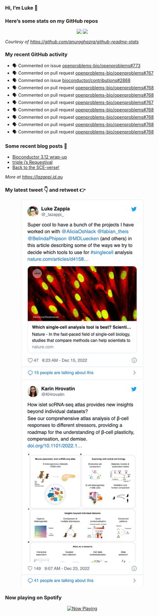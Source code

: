 
<!-- README.md is generated from README.Rmd. Please edit that file -->

### Hi, I’m Luke 👋

<!--
**lazappi/lazappi** is a ✨ _special_ ✨ repository because its `README.md` (this file) appears on your GitHub profile.

Here are some ideas to get you started:

- 🔭 I’m currently working on ...
- 🌱 I’m currently learning ...
- 👯 I’m looking to collaborate on ...
- 🤔 I’m looking for help with ...
- 💬 Ask me about ...
- 📫 How to reach me: ...
- 😄 Pronouns: ...
- ⚡ Fun fact: ...
-->

### Here’s some stats on my GitHub repos

<p align="center">

<img src="https://github-readme-stats.vercel.app/api?username=lazappi&count_private=true&show_icons=true&theme=buefy&hide_title=True">
<img src="https://github-readme-stats.vercel.app/api/top-langs/?username=lazappi&hide=html&theme=buefy&layout=compact">

</p>

*Courtesy of <https://github.com/anuraghazra/github-readme-stats>*

### My recent GitHub activity

  - 🗣 Commented on issue
    [openproblems-bio/openproblems\#773](https://github.com/openproblems-bio/openproblems#773)
  - 🗣 Commented on pull request
    [openproblems-bio/openproblems\#767](https://github.com/openproblems-bio/openproblems#767)
  - 🗣 Commented on issue
    [bioconductor/contributions\#2868](https://github.com/bioconductor/contributions#2868)
  - 🗣 Commented on pull request
    [openproblems-bio/openproblems\#768](https://github.com/openproblems-bio/openproblems#768)
  - 🗣 Commented on pull request
    [openproblems-bio/openproblems\#768](https://github.com/openproblems-bio/openproblems#768)
  - 🗣 Commented on pull request
    [openproblems-bio/openproblems\#767](https://github.com/openproblems-bio/openproblems#767)
  - 🗣 Commented on pull request
    [openproblems-bio/openproblems\#768](https://github.com/openproblems-bio/openproblems#768)
  - 🗣 Commented on pull request
    [openproblems-bio/openproblems\#768](https://github.com/openproblems-bio/openproblems#768)
  - 🗣 Commented on pull request
    [openproblems-bio/openproblems\#768](https://github.com/openproblems-bio/openproblems#768)
  - 🗣 Commented on pull request
    [openproblems-bio/openproblems\#768](https://github.com/openproblems-bio/openproblems#768)

### Some recent blog posts 📝

  - [Bioconductor 3.12
    wrap-up](https://lazappi.id.au/post/2020-10-30-bioconductor-3-12-wrap-up/)
  - [triple j’s
    Requestival](https://lazappi.id.au/post/2020-07-11-requestival/)
  - [Back to the
    SCE-verse\!](https://lazappi.id.au/post/2020-05-12-back-to-the-sce-verse/)

*More at <https://lazappi.id.au>*

### My latest tweet 👇 and retweet 👉


<p align="center">

<a href="https://twitter.com/_lazappi_/status/1603304759095607298">
<img src="https://github.com/lazappi/lazappi/raw/master/README_files/figure-gfm/tweets-1.png" width="400">
</a> <a href="https://twitter.com/_lazappi_/status/1612373185239867398">
<img src="https://github.com/lazappi/lazappi/raw/master/README_files/figure-gfm/tweets-2.png" width="400">
</a>

</p>

### Now playing on Spotify

<p align="center">

<a href="https://now-playing-profile.lazappi.vercel.app/now-playing?open">
<img src="https://now-playing-profile.lazappi.vercel.app/now-playing" width="256" height="64" alt="Now Playing">
</a>

</p>
